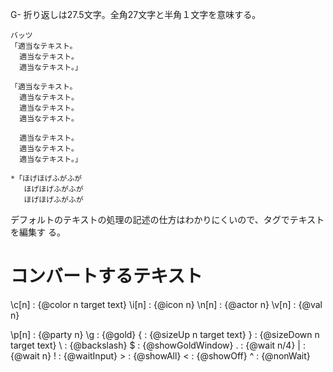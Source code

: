 G- 折り返しは27.5文字。全角27文字と半角１文字を意味する。

    バッツ
    「適当なテキスト。
      適当なテキスト。
      適当なテキスト。」

    「適当なテキスト。
      適当なテキスト。
      適当なテキスト。
      適当なテキスト。

      適当なテキスト。
      適当なテキスト。
      適当なテキスト。」

    *「ほげほげふがふが
       ほげほげふがふが
       ほげほげふがふが

デフォルトのテキストの処理の記述の仕方はわかりにくいので、タグでテキストを編集す
る。

# コンバートするテキスト

\c[n] : {@color n target text}
\i[n] : {@icon n}
\n[n] : {@actor n}
\v[n] : {@val n}

\p[n] : {@party n}
\g    : {@gold}
\{    : {@sizeUp n target text}
\}    : {@sizeDown n target text}
\\    : {@backslash}
\$    : {@showGoldWindow}
\.    : {@wait n/4}
\|    : {@wait n}
\!    : {@waitInput}
\>    : {@showAll}
\<    : {@showOff}
\^    : {@nonWait}

